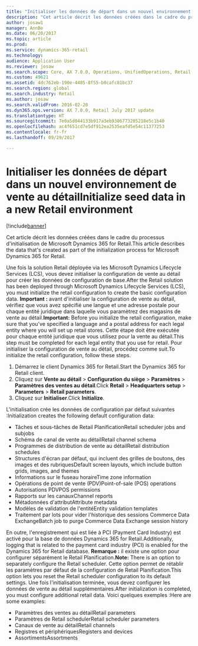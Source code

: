 ```yaml
---
title: "Initialiser les données de départ dans un nouvel environnement de vente au détail"
description: "Cet article décrit les données créées dans le cadre du processus d'initialisation de Microsoft Dynamics 365 for Retail."
author: josaw1
manager: AnnBe
ms.date: 06/20/2017
ms.topic: article
ms.prod: 
ms.service: dynamics-365-retail
ms.technology: 
audience: Application User
ms.reviewer: josaw
ms.search.scope: Core, AX 7.0.0, Operations, UnifiedOperations, Retail
ms.custom: 49621
ms.assetid: 4dc762eb-190e-4485-8f55-b0cafc81bc37
ms.search.region: global
ms.search.industry: Retail
ms.author: josaw
ms.search.validFrom: 2016-02-28
ms.dyn365.ops.version: AX 7.0.0, Retail July 2017 update
ms.translationtype: HT
ms.sourcegitcommit: 7e0a5d044133b917a3eb9386773205218e5c1b40
ms.openlocfilehash: ac4f651cd7e5df912ea2535eafd5e54c11377253
ms.contentlocale: fr-fr
ms.lasthandoff: 09/29/2017

---
```


# <a name="initialize-seed-data-in-a-new-retail-environment"></a><span data-ttu-id="848b6-103">Initialiser les données de départ dans un nouvel environnement de vente au détail</span><span class="sxs-lookup"><span data-stu-id="848b6-103">Initialize seed data in a new Retail environment</span></span>

[!include[banner](includes/banner.md)]


<span data-ttu-id="848b6-104">Cet article décrit les données créées dans le cadre du processus d'initialisation de Microsoft Dynamics 365 for Retail.</span><span class="sxs-lookup"><span data-stu-id="848b6-104">This article describes the data that's created as part of the initialization process for Microsoft Dynamics 365 for Retail.</span></span>

<span data-ttu-id="848b6-105">Une fois la solution Retail déployée via les Microsoft Dynamics Lifecycle Services (LCS), vous devez initialiser la configuration de vente au détail pour créer les données de configuration de base.</span><span class="sxs-lookup"><span data-stu-id="848b6-105">After the Retail solution has been deployed through Microsoft Dynamics Lifecycle Services (LCS), you must initialize the retail configuration to create the basic configuration data.</span></span> <span data-ttu-id="848b6-106">**Important :** avant d'initialiser la configuration de vente au détail, vérifiez que vous avez spécifié une langue et une adresse postale pour chaque entité juridique dans laquelle vous paramètrez des magasins de vente au détail.</span><span class="sxs-lookup"><span data-stu-id="848b6-106">**Important:** Before you initialize the retail configuration, make sure that you've specified a language and a postal address for each legal entity where you will set up retail stores.</span></span> <span data-ttu-id="848b6-107">Cette étape doit être exécutée pour chaque entité juridique que vous utilisez pour la vente au détail.</span><span class="sxs-lookup"><span data-stu-id="848b6-107">This step must be completed for each legal entity that you use for retail.</span></span> <span data-ttu-id="848b6-108">Pour initialiser la configuration de vente au détail, procédez comme suit.</span><span class="sxs-lookup"><span data-stu-id="848b6-108">To initialize the retail configuration, follow these steps.</span></span>

1.  <span data-ttu-id="848b6-109">Démarrez le client Dynamics 365 for Retail.</span><span class="sxs-lookup"><span data-stu-id="848b6-109">Start the Dynamics 365 for Retail client.</span></span>
2.  <span data-ttu-id="848b6-110">Cliquez sur **Vente au détail** &gt; **Configuration du siège** &gt; **Paramètres** &gt; **Paramètres des ventes au détail**.</span><span class="sxs-lookup"><span data-stu-id="848b6-110">Click **Retail** &gt; **Headquarters setup** &gt; **Parameters** &gt; **Retail parameters**.</span></span>
3.  <span data-ttu-id="848b6-111">Cliquez sur **Initialiser**.</span><span class="sxs-lookup"><span data-stu-id="848b6-111">Click **Initialize**.</span></span>

<span data-ttu-id="848b6-112">L'initialisation crée les données de configuration par défaut suivantes :</span><span class="sxs-lookup"><span data-stu-id="848b6-112">Initialization creates the following default configuration data:</span></span>

-   <span data-ttu-id="848b6-113">Tâches et sous-tâches de Retail Planification</span><span class="sxs-lookup"><span data-stu-id="848b6-113">Retail scheduler jobs and subjobs</span></span>
-   <span data-ttu-id="848b6-114">Schéma de canal de vente au détail</span><span class="sxs-lookup"><span data-stu-id="848b6-114">Retail channel schema</span></span>
-   <span data-ttu-id="848b6-115">Programmes de distribution de vente au détail</span><span class="sxs-lookup"><span data-stu-id="848b6-115">Retail distribution schedules</span></span>
-   <span data-ttu-id="848b6-116">Structures d'écran par défaut, qui incluent des grilles de boutons, des images et des rubriques</span><span class="sxs-lookup"><span data-stu-id="848b6-116">Default screen layouts, which include button grids, images, and themes</span></span>
-   <span data-ttu-id="848b6-117">Informations sur le fuseau horaire</span><span class="sxs-lookup"><span data-stu-id="848b6-117">Time zone information</span></span>
-   <span data-ttu-id="848b6-118">Opérations de point de vente (PDV)</span><span class="sxs-lookup"><span data-stu-id="848b6-118">Point-of-sale (POS) operations</span></span>
-   <span data-ttu-id="848b6-119">Autorisations PDV</span><span class="sxs-lookup"><span data-stu-id="848b6-119">POS permissions</span></span>
-   <span data-ttu-id="848b6-120">Rapports sur les canaux</span><span class="sxs-lookup"><span data-stu-id="848b6-120">Channel reports</span></span>
-   <span data-ttu-id="848b6-121">Métadonnées d'attribut</span><span class="sxs-lookup"><span data-stu-id="848b6-121">Attribute metadata</span></span>
-   <span data-ttu-id="848b6-122">Modèles de validation de l'entité</span><span class="sxs-lookup"><span data-stu-id="848b6-122">Entity validation templates</span></span>
-   <span data-ttu-id="848b6-123">Traitement par lots pour vider l'historique des sessions Commerce Data Exchange</span><span class="sxs-lookup"><span data-stu-id="848b6-123">Batch job to purge Commerce Data Exchange session history</span></span>

<span data-ttu-id="848b6-124">En outre, l'enregistrement qui est liée à PCI (Payment Card Industry) est activé pour la base de données Dynamics 365 for Retail.</span><span class="sxs-lookup"><span data-stu-id="848b6-124">Additionally, logging that is related to the payment card industry (PCI) is enabled for the Dynamics 365 for Retail database.</span></span> <span data-ttu-id="848b6-125">**Remarque :** il existe une option pour configurer séparément le Retail Planification.</span><span class="sxs-lookup"><span data-stu-id="848b6-125">**Note:** There is an option to separately configure the Retail scheduler.</span></span> <span data-ttu-id="848b6-126">Cette option permet de rétablir les paramètres par défaut de la configuration de Retail Planification.</span><span class="sxs-lookup"><span data-stu-id="848b6-126">This option lets you reset the Retail scheduler configuration to its default settings.</span></span> <span data-ttu-id="848b6-127">Une fois l'initialisation terminée, vous devez configurer les données de vente au détail supplémentaires.</span><span class="sxs-lookup"><span data-stu-id="848b6-127">After initialization is completed, you must configure additional retail data.</span></span> <span data-ttu-id="848b6-128">Voici quelques exemples :</span><span class="sxs-lookup"><span data-stu-id="848b6-128">Here are some examples:</span></span>

-   <span data-ttu-id="848b6-129">Paramètres des ventes au détail</span><span class="sxs-lookup"><span data-stu-id="848b6-129">Retail parameters</span></span>
-   <span data-ttu-id="848b6-130">Paramètres de Retail scheduler</span><span class="sxs-lookup"><span data-stu-id="848b6-130">Retail scheduler parameters</span></span>
-   <span data-ttu-id="848b6-131">Canaux de vente au détail</span><span class="sxs-lookup"><span data-stu-id="848b6-131">Retail channels</span></span>
-   <span data-ttu-id="848b6-132">Registres et périphériques</span><span class="sxs-lookup"><span data-stu-id="848b6-132">Registers and devices</span></span>
-   <span data-ttu-id="848b6-133">Assortiments</span><span class="sxs-lookup"><span data-stu-id="848b6-133">Assortments</span></span>





